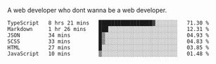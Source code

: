 A web developer who dont wanna be a web developer.

<!--START_SECTION:waka-->

```text
TypeScript   8 hrs 21 mins   █████████████████▓░░░░░░░   71.30 %
Markdown     1 hr 26 mins    ███░░░░░░░░░░░░░░░░░░░░░░   12.31 %
JSON         34 mins         █▒░░░░░░░░░░░░░░░░░░░░░░░   04.93 %
SCSS         33 mins         █▒░░░░░░░░░░░░░░░░░░░░░░░   04.83 %
HTML         27 mins         █░░░░░░░░░░░░░░░░░░░░░░░░   03.85 %
JavaScript   10 mins         ▒░░░░░░░░░░░░░░░░░░░░░░░░   01.48 %
```

<!--END_SECTION:waka-->
